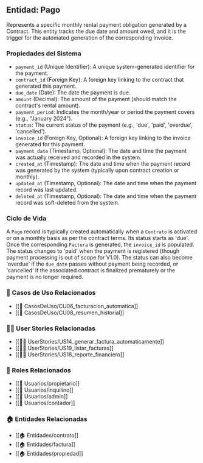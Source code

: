 ## Entidad: Pago

 Represents a specific monthly rental payment obligation generated by a Contract. This entity tracks the due date and amount owed, and it is the trigger for the automated generation of the corresponding Invoice.

### Propiedades del Sistema

- `payment_id` (Unique Identifier): A unique system-generated identifier for the payment.
- `contract_id` (Foreign Key): A foreign key linking to the contract that generated this payment.
- `due_date` (Date): The date the payment is due.
- `amount` (Decimal): The amount of the payment (should match the contract's rental amount).
- `payment_period`: Indicates the month/year or period the payment covers (e.g., "January 2024").
- `status`: The current status of the payment (e.g., 'due', 'paid', 'overdue', 'cancelled').
- `invoice_id` (Foreign Key, Optional): A foreign key linking to the invoice generated for this payment.
- `payment_date` (Timestamp, Optional): The date and time the payment was actually received and recorded in the system.
- `created_at` (Timestamp): The date and time when the payment record was generated by the system (typically upon contract creation or monthly).
- `updated_at` (Timestamp, Optional): The date and time when the payment record was last updated.
- `deleted_at` (Timestamp, Optional): The date and time when the payment record was soft-deleted from the system.

### Ciclo de Vida

A `Pago` record is typically created automatically when a `Contrato` is activated or on a monthly basis as per the contract terms. Its status starts as 'due'. Once the corresponding `Factura` is generated, the `invoice_id` is populated. The status changes to 'paid' when the payment is registered (though payment processing is out of scope for V1.0). The status can also become 'overdue' if the `due_date` passes without payment being recorded, or 'cancelled' if the associated contract is finalized prematurely or the payment is no longer required.

### 🔁 Casos de Uso Relacionados
 - [[📄 CasosDeUso/CU06_facturacion_automatica]]
- [[📄 CasosDeUso/CU08_resumen_historial]]

### 🧑‍💻 User Stories Relacionadas
 - [[🧑‍💻 UserStories/US14_generar_factura_automaticamente]]
- [[🧑‍💻 UserStories/US19_listar_facturas]]
- [[🧑‍💻 UserStories/US18_reporte_financiero]]

### 👥 Roles Relacionados
 - [[👥 Usuarios/propietario]]
- [[👥 Usuarios/inquilino]]
- [[👥 Usuarios/admin]]
- [[👥 Usuarios/contador]]

### 🏠 Entidades Relacionadas
- [[🏠 Entidades/contrato]]
- [[🏠 Entidades/factura]]
- [[🏠 Entidades/propiedad]]
